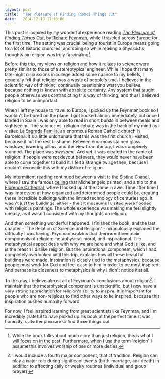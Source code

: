 ```yaml
---
layout: post
title:  "The Pleasure of Finding (Some) Things Out"
date:   2014-12-19 17:00:00
---
```


This post is inspired by my wonderful experience reading [_The Pleasure of Finding Things Out_](http://www.amazon.com/The-Pleasure-Finding-Things-Out/dp/0465023959), by [Richard Feynman](http://en.wikipedia.org/wiki/Richard_Feynman), while I traveled across Europe for the first time. The setting was crucial: being a tourist in Europe means going to a lot of historic churches, and doing so while reading a physicist's thoughts on religion was truly fascinating[^religion-intro].

Before this trip, my views on religion and how it relates to science were pretty similar to those of a stereotypical engineer. While I hope that many late-night discussions in college added some nuance to my beliefs, I generally felt that religion was a waste of people's time. I believed in the scientific way of thinking: continually questioning what you believe, because nothing is known with absolute certainty. Any system that taught people otherwise was contradicting this way of thinking, and thus I believed religion to be unimportant.

When I left my house to travel to Europe, I picked up the Feynman book so I wouldn't be bored on the plane. I got hooked almost immediately, but once I landed in Spain I was only able to read in short bursts in between meals and sightseeing. The science vs. religion debate was in the back of my mind as I visited [La Sagrada Familia](http://en.wikipedia.org/wiki/Sagrada_Fam%C3%ADlia), an enormous Roman Catholic church in Barcelona. It's a little unfortunate that this was the first church I visited, because it put the rest to shame. Between enormous stained glass windows, towering  pillars, and the view from the top, I was completely stunned. The place was _awesome_. And yet it was created in the name of religion: if people were not devout believers, they would never have been able to come together to build it. I felt a strange twinge then, because I couldn't reconcile this with my dislike of religion.

My intermittent reading continued between a visit to the [Sistine Chapel](http://en.wikipedia.org/wiki/Sistine_Chapel), where I saw the famous [ceiling](http://en.wikipedia.org/wiki/Sistine_Chapel_ceiling) that Michelangelo painted, and a trip to the [Florence Cathedral](http://en.wikipedia.org/wiki/Florence_Cathedral), where I looked up at the Dome in awe. Time after time I was impressed at how organized and determined people could be, creating these incredible buildings with the limited technology of centuries ago. It wasn't just the buildings, either - the art museums I visited were flooded with religious paintings. The whole experience was making me feel slightly uneasy, as it wasn't consistent with my thoughts on religion.

And then something wonderful happened. I finished the book, and the last chapter - 'The Relation of Science and Religion' - miraculously explaned the difficulty I was having. Feynman explains that there are three main components of religion: metaphysical, moral, and inspirational. The metaphysical aspect deals with why we are here and what God is like, and is the reason I dislike religion. But the inspirational component, which I had completely overlooked until this trip, explains how all these beautiful buildings were made. Inspiration is closely tied to the metaphysics, because people must work for God and feel close to him in order to be most inspired. And perhaps its closeness to metaphysics is why I didn't notice it at all.

To this day, I believe almost all of Feynman's conclusions about religion[^tradition]. I maintain that the metaphysical component is unscientific, but I now have a very strong appreciation for religion's ability to inspire. It is important for people who are non-religious to find other ways to be inspired, because this inspiration pushes humanity forward.

For now, I feel inspired learning from great scientists like Feynman, and I'm incredibly grateful to have picked up his book at the perfect time. It was, honestly, quite the pleasure to find these things out.


[^religion-intro]: While the book talks about much more than just religion, this is what I will focus on in the post. Furthermore, when I use the term 'religion' I assume this involves worship of one or more deities.

[^tradition]: I would include a fourth major component, that of tradition. Religion can play a major role during significant events (birth, marriage, and death) in addition to affecting daily or weekly routines (individual and group prayer).


<!---

# Possible Quotes:

> The remark which I read somewhere, that science is all right so long as it doesn't attack religion, was the clue that I needed to understand the problem

> The old problems, such as the relation of science and religion... are not often publicly discussed because of the limitations of specialization

> I didn't have much patience with what's called the humanities, even though in the university there were humanities that you had to take

> So altogether I can't believe these special stories that have been made up about our relationship to the universe at large

> I can live with doubt and uncertainty... I think it's much more interesting to live not knowing than to have answers which might be wrong

> In religion, the moral lessons are taught, but they are not just taught once - you are inspired again and again

> So the question changes a little bit from "Is there a God?" to "How sure is it that there is a God?"

> [Religion] gives inspiration not only for moral conduct - it gives inspiration for the arts and for all kinds of great throughts and actions as well

-->